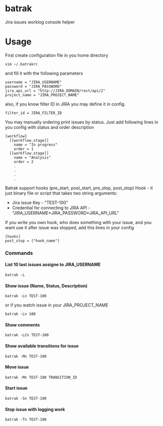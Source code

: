 # batrak
Jira issues worklog console helper

# Usage

First create configuration file in you home directory

```
vim ~/.batrakrc
```

and fill it with the following parameters

```
username = "JIRA_USERNAME"
password = "JIRA_PASSWORD"
jira_api_url = "http://JIRA.DOMAIN/rest/api/2"
project_name = "JIRA_PROJECT_NAME"
```
also, if you know filter ID in JIRA you may define it in config.
```
filter_id = JIRA_FILTER_ID
```

You may manually ordering print issues by status.
Just add following lines in you config with status and order description
```
[workflow]
  [[workflow.stage]]
    name = "In progress"
    order = 1
  [[workflow.stage]]
    name = "Analysis"
    order = 2
    .
    .
    .
    .
```
Batrak support hooks (pre_start, post_start, pre_stop, post_stop)
Hook - it just binary file or script that takes two string arguments:
* Jira issue Key - "TEST-100"
* Credential for connecting to JIRA API - "JIRA_USERNAME\*JIRA_PASSWORD\*JIRA_API_URL"

If you write you own hook, who does something with your issue, and you want use it after issue was stopped, 
add this lines in your config

```
[hooks]
post_stop = ["hook_name"]
```


### Commands

#### List 10 last issues assigne to JIRA_USERNAME

```
batrak -L
```

#### Show issue (Name, Status, Description)


```
batrak -Ln TEST-100
```

or if you watch issue in your JIRA_PROJECT_NAME

```
batrak -Ln 100
```

#### Show comments 

```
batrak -LCn TEST-100
```

#### Show available transitions for issue 

```
batrak -Mn TEST-100
```

#### Move issue 

```
batrak -Mn TEST-100 TRANSITION_ID
``` 

#### Start issue 

```
batrak -Sn TEST-100
``` 


#### Stop issue with logging work

```
batrak -Tn TEST-100
``` 


